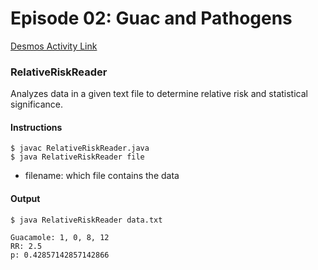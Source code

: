 # Episode 02: Guac and Pathogens

[Desmos Activity Link](https://teacher.desmos.com/activitybuilder/custom/596287d93d4444416bc9d0bb)

### RelativeRiskReader

Analyzes data in a given text file to determine relative risk and statistical significance.

#### Instructions
```
$ javac RelativeRiskReader.java
$ java RelativeRiskReader file
```
- filename: which file contains the data

#### Output
```
$ java RelativeRiskReader data.txt

Guacamole: 1, 0, 8, 12
RR: 2.5
p: 0.42857142857142866
```